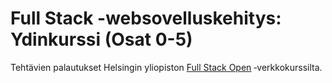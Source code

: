 # Full Stack -websovelluskehitys: Ydinkurssi (Osat 0-5)
Tehtävien palautukset Helsingin yliopiston [Full Stack Open](https://fullstackopen.com/) ‑verkkokurssilta.

